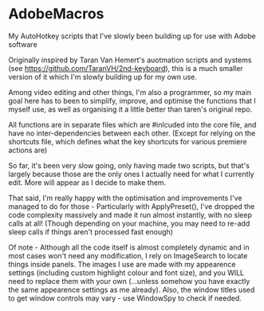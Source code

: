 # AdobeMacros
My AutoHotkey scripts that I've slowly been building up for use with Adobe software

Originally inspired by Taran Van Hemert's auotmation scripts and systems (see https://github.com/TaranVH/2nd-keyboard), this is a
much smaller version of it which I'm slowly building up for my own use.

Among video editing and other things, I'm also a programmer, so my main goal here has to been to simplify, improve, and optimise
the functions that I myself use, as well as organising it a little better than taren's original repo.

All functions are in separate files which are #inlcuded into the core file, and have no inter-dependencies between each other.
(Except for relying on the shortcuts file, which defines what the key shortcuts for various premiere actions are)

So far, it's been very slow going, only having made two scripts, but that's largely because those are the only ones I actually
need for what I currently edit. More will appear as I decide to make them.

That said, I'm really happy with the optimisation and improvements I've managed to do for those - Particularly with ApplyPreset(),
I've dropped the code complexity massively and made it run almost instantly, with no sleep calls at all! (Though depending on your
machine, you may need to re-add sleep calls if things aren't processed fast enough)

Of note - Although all the code itself is almost completely dynamic and in most cases won't need any modification,
I rely on ImageSearch to locate things inside panels. The images I use are made with my appearence settings (including
custom highlight colour and font size), and you WILL need to replace them with your own (...unless somehow you have exactly 
the same appearence settings as me already). Also, the window titles used to get window controls may vary - use WindowSpy to check if needed.
